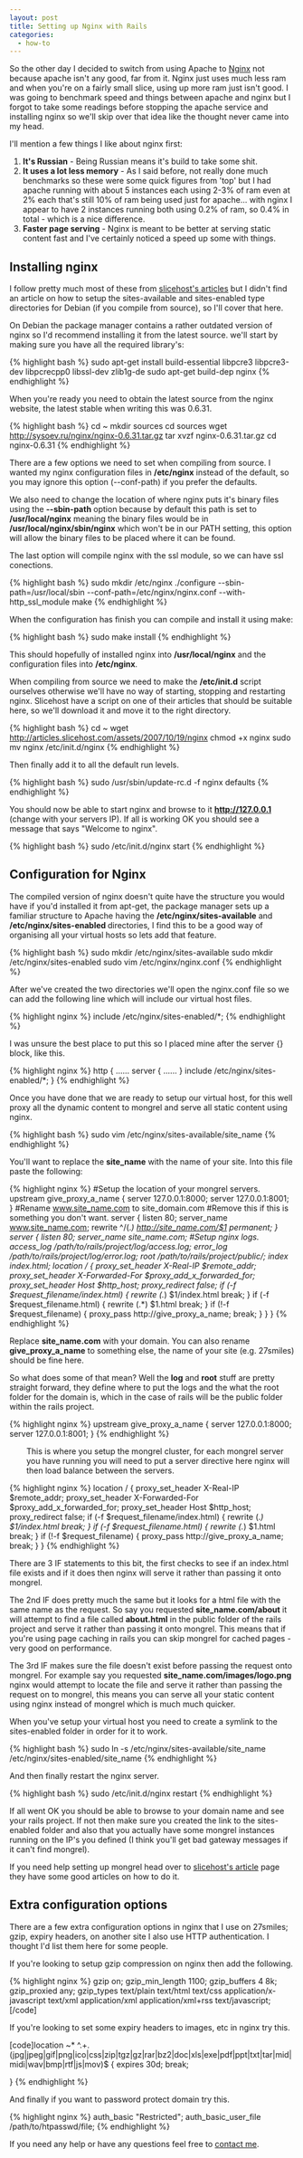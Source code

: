 ```yaml
---
layout: post
title: Setting up Nginx with Rails
categories:
  - how-to
---
```

So the other day I decided to switch from using Apache to [Nginx](http://nginx.net/) not because apache isn't any good, far from it. Nginx just uses much less ram and when you're on a fairly small slice, using up more ram just isn't good. I was going to benchmark speed and things between apache and nginx but I forgot to take some readings before stopping the apache service and installing nginx so we'll skip over that idea like the thought never came into my head.

I'll mention a few things I like about nginx first:


1. **It's Russian** - Being Russian means it's build to take some shit.
2. **It uses a lot less memory** - As I said before, not really done much benchmarks so these were some quick figures from 'top' but I had apache running with about 5 instances each using 2-3% of ram even at 2% each that's still 10% of ram being used just for apache... with nginx I appear to have 2 instances running both using 0.2% of ram, so 0.4% in total - which is a nice difference.
3. **Faster page serving** - Nginx is meant to be better at serving static content fast and I've certainly noticed a speed up some with things.

## Installing nginx

I follow pretty much most of these from [slicehost's articles](http://articles.slicehost.com) but I didn't find an article on how to setup the sites-available and sites-enabled type directories for Debian (if you compile from source), so I'll cover that here.

On Debian the package manager contains a rather outdated version of nginx so I'd recommend installing it from the latest source. we'll start by making sure you have all the required library's:

{% highlight bash %}
sudo apt-get install build-essential libpcre3 libpcre3-dev libpcrecpp0 libssl-dev zlib1g-de
sudo apt-get build-dep nginx
{% endhighlight %}

When you're ready you need to obtain the latest source from the nginx website, the latest stable when writing this was 0.6.31.

{% highlight bash %}
cd ~
mkdir sources
cd sources
wget http://sysoev.ru/nginx/nginx-0.6.31.tar.gz
tar xvzf nginx-0.6.31.tar.gz
cd nginx-0.6.31
{% endhighlight %}

There are a few options we need to set when compiling from source. I wanted my nginx configuration files in <strong>/etc/nginx</strong> instead of the default, so you may ignore this option (--conf-path) if you prefer the defaults.

We also need to change the location of where nginx puts it's binary files using the <strong>--sbin-path</strong> option because by default this path is set to <strong>/usr/local/nginx</strong> meaning the binary files would be in <strong>/usr/local/nginx/sbin/nginx</strong>
which won't be in our PATH setting, this option will allow the binary files
to be placed where it can be found.

The last option will compile nginx
with the ssl module, so we can have ssl conections.

{% highlight bash %}
sudo mkdir /etc/nginx
./configure --sbin-path=/usr/local/sbin --conf-path=/etc/nginx/nginx.conf --with-http_ssl_module
make
{% endhighlight %}

When the configuration has finish you can compile and install it using make:

{% highlight bash %}
sudo make install
{% endhighlight %}

This should hopefully of installed nginx into <strong>/usr/local/nginx</strong> and the configuration files into <strong>/etc/nginx</strong>.

When compiling from source we need to make the <strong>/etc/init.d</strong> script ourselves otherwise we'll have no way of starting, stopping and restarting nginx. Slicehost have a script on one of their articles that should be suitable here, so we'll download it and move it to the right directory.

{% highlight bash %}
cd ~
wget http://articles.slicehost.com/assets/2007/10/19/nginx
chmod +x nginx
sudo mv nginx /etc/init.d/nginx
{% endhighlight %}

Then finally add it to all the default run levels.

{% highlight bash %}
sudo /usr/sbin/update-rc.d -f nginx defaults
{% endhighlight %}

You should now be able to start nginx and browse to it <strong>http://127.0.0.1</strong> (change with your servers IP). If all is working OK you should see a message that says "Welcome to nginx".

{% highlight bash %}
sudo /etc/init.d/nginx start
{% endhighlight %}

<h2>Configuration for Nginx</h2>
The compiled version of nginx doesn't quite have the structure you would have if you'd installed it from apt-get, the package manager sets up a familiar structure to Apache having the <strong>/etc/nginx/sites-available</strong> and <strong>/etc/nginx/sites-enabled </strong>directories, I find this to be a good way of organising all your virtual hosts so lets add that feature.

{% highlight bash %}
sudo mkdir /etc/nginx/sites-available
sudo mkdir /etc/nginx/sites-enabled
sudo vim /etc/nginx/nginx.conf
{% endhighlight %}

After we've created the two directories we'll open the nginx.conf file so we can add the following line which will include our virtual host files.

{% highlight nginx %}
include /etc/nginx/sites-enabled/*;
{% endhighlight %}

I was unsure the best place to put this so I placed mine after the server {} block, like this.

{% highlight nginx %}
http {
 ......
 server {
 ......
 }
 include /etc/nginx/sites-enabled/*;
}
{% endhighlight %}

Once you have done that we are ready to setup our virtual host, for this well proxy all the dynamic content to mongrel and serve all static content using nginx.

{% highlight bash %}
sudo vim /etc/nginx/sites-available/site_name
{% endhighlight %}

You'll want to replace the <strong>site_name</strong> with the name of your site. Into this file paste the following:

{% highlight nginx %}
#Setup the location of your mongrel servers.
upstream give_proxy_a_name {
server 127.0.0.1:8000;
server 127.0.0.1:8001;
}
#Rename www.site_name.com to site_domain.com
#Remove this if this is something you don't want.
server {
listen   80;
server_name  www.site_name.com;
rewrite ^/(.*) http://site_name.com/$1 permanent;
}
server {
listen   80;
server_name site_name.com;
#Setup nginx logs.
access_log /path/to/rails/project/log/access.log;
error_log /path/to/rails/project/log/error.log;
root   /path/to/rails/project/public/;
index  index.html;
location / {
proxy_set_header  X-Real-IP  $remote_addr;
proxy_set_header  X-Forwarded-For $proxy_add_x_forwarded_for;
proxy_set_header Host $http_host;
proxy_redirect false;
if (-f $request_filename/index.html) {
rewrite (.*) $1/index.html break;
}
if (-f $request_filename.html) {
rewrite (.*) $1.html break;
}
if (!-f $request_filename) {
proxy_pass http://give_proxy_a_name;
break;
}
}
}
{% endhighlight %}

Replace <strong>site_name.com</strong> with your domain. You can also rename <strong>give_proxy_a_name</strong> to something else, the name of your site (e.g. 27smiles) should be fine here.

So what does some of that mean? Well the <strong>log</strong> and <strong>root</strong> stuff are pretty straight forward, they define where to put the logs and the what the root folder for the domain is, which in the case of rails will be the public folder within the rails project.

{% highlight nginx %}
upstream give_proxy_a_name {
server 127.0.0.1:8000;
server 127.0.0.1:8001;
}
{% endhighlight %}

<p style="padding-left: 30px;">This is where you setup the mongrel cluster, for each mongrel server you have running you will need to put a server directive here nginx will then load balance between the servers.</p>

{% highlight nginx %}
location / {
proxy_set_header  X-Real-IP  $remote_addr;
proxy_set_header  X-Forwarded-For $proxy_add_x_forwarded_for;
proxy_set_header Host $http_host;
proxy_redirect false;
if (-f $request_filename/index.html) {
  rewrite (.*) $1/index.html break;
}
if (-f $request_filename.html) {
  rewrite (.*) $1.html break;
}
if (!-f $request_filename) {
  proxy_pass http://give_proxy_a_name;
  break;
}
} 
{% endhighlight %}

There are 3 IF statements to this bit, the first checks to see if an index.html file exists and if it does then nginx will serve it rather than passing it onto mongrel.

The 2nd IF does pretty much the same but it looks for a html file with the same name as the request. So say you requested <strong>site_name.com/about</strong> it will attempt to find a file called <strong>about.html</strong> in the public folder of the rails project and serve it rather than passing it onto mongrel. This means that if you're using page caching in rails you can skip mongrel for cached pages - very good on performance.

The 3rd IF makes sure the file doesn't exist before passing the request onto mongrel. For example say you requested <strong>site_name.com/images/logo.png</strong> nginx would attempt to locate the file and serve it rather than passing the request on to mongrel, this means you can serve all your static content using nginx instead of mongrel which is much much quicker.

When you've setup your virtual host you need to create a symlink to the sites-enabled folder in order for it to work.

{% highlight bash %}
sudo ln -s /etc/nginx/sites-available/site_name
/etc/nginx/sites-enabled/site_name
{% endhighlight %}

And then finally restart the nginx server.

{% highlight bash %}
sudo /etc/init.d/nginx restart
{% endhighlight %}

If all went OK you should be able to browse to your domain name and see your rails project. If not then make sure you created the link to the sites-enabled folder and also that you actually have some mongrel instances running on the IP's you defined (I think you'll get bad gateway messages if it can't find mongrel).

If you need help setting up mongrel head over to <a href="http://articles.slicehost.com">slicehost's article</a> page they have some good articles on how to do it.
<h2>Extra configuration options</h2>
There are a few extra configuration options in nginx that I use on 27smiles; gzip, expiry headers, on another site I also use HTTP authentication. I thought I'd list them here for some people.

If you're looking to setup gzip compression on nginx then add the following.

{% highlight nginx %}
gzip on;
gzip_min_length 1100;
gzip_buffers 4 8k;
gzip_proxied any;
gzip_types      text/plain text/html text/css application/x-javascript text/xml
application/xml application/xml+rss text/javascript;[/code]
 
If you're looking to set some expiry headers to images, etc in nginx try this.
 
[code]location ~*
^.+\.(jpg|jpeg|gif|png|ico|css|zip|tgz|gz|rar|bz2|doc|xls|exe|pdf|ppt|txt|tar|mid|midi|wav|bmp|rtf|js|mov)$
{
  expires 30d;
  break;
   
}
{% endhighlight %}

And finally if you want to password protect domain try this.

{% highlight nginx %}
auth_basic "Restricted";
auth_basic_user_file /path/to/htpasswd/file;
{% endhighlight %}

If you need any help or have any questions feel free to <a href="http://twitter.com/RichGuk">contact me</a>.
